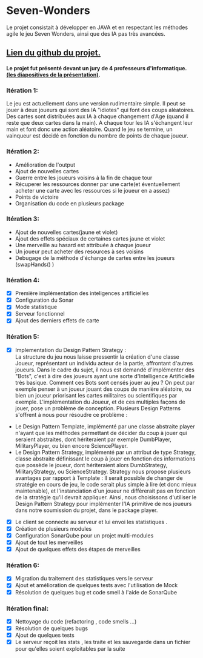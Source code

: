 # Seven-Wonders
Le projet consistait à développer en JAVA et en respectant les méthodes agile le jeu Seven Wonders, ainsi que des IA pas très avancées.

 ## **[Lien du github du projet.](https://github.com/uca-m1informatique-softeng/M1-S1-7W-vamos)**
 
 #### Le projet fut présenté devant un jury de 4 professeurs d'informatique. [(les diapositives de la présentation)](https://github.com/Ossama98/Seven-Wonders/blob/main/presentation.pdf).  

 
### Itération 1:
Le jeu est actuellement dans une version rudimentaire simple.
Il peut se jouer à deux joueurs qui sont des IA "idiotes" qui font des coups aléatoires.
Des cartes sont distribuées aux IA à chaque changement d'Age (quand il reste que deux cartes dans la main). 
A chaque tour les IA s'échangent leur main et font donc une action aléatoire.
Quand le jeu se termine, un vainqueur est décidé en fonction du nombre de points de chaque joueur.

### Itération 2:
- Amélioration de l'output
- Ajout de nouvelles cartes
- Guerre entre les joueurs voisins à la fin de chaque tour
- Récuperer les ressources donner par une carte(et éventuellement acheter une carte avec les ressources si le joueur en a assez)
- Points de victoire
- Organisation du code en plusieurs package

### Itération 3:
- Ajout de nouvelles cartes(jaune et violet)
- Ajout des effets spéciaux de certaines cartes jaune et violet
- Une merveille au hasard est attribuée à chaque joueur 
- Un joueur peut acheter des resources à ses voisins
- Debugage de la méthode d'échange de cartes entre les joueurs (swapHands() )

### Itération 4:
- [X] Première implémentation des inteligences artificielles
- [X] Configuration du Sonar
- [X]  Mode statistique
- [X]  Serveur fonctionnel
- [X] Ajout des derniers effets de carte

### Itération 5:
- [X] Implementation du Design Pattern Strategy :   
La structure du jeu nous laisse pressentir la création d'une classe Joueur, représentant un individu acteur de la partie, affrontant d'autres joueurs.
Dans le cadre du sujet, il nous est demandé d'implémenter des "Bots", c'est à dire des joueurs ayant une sorte d'Intelligence Artificielle très basique.
Comment ces Bots sont censés jouer au jeu ? On peut par exemple penser à un joueur jouant des coups de manière aléatoire, ou bien un joueur priorisant les cartes militaires ou scientifiques par exemple.
L'implémentation du Joueur, et de ces multiples façons de jouer, pose un problème de conception. Plusieurs Design Patterns s'offrent à nous pour résoudre ce problème :
- Le Design Pattern Template, implémenté par une classe abstraite player n'ayant que les méthodes permettant de décider du coup à jouer qui seraient abstraites, dont hériteraient par exemple DumbPlayer, MilitaryPlayer, ou bien encore SciencePlayer.
- Le Design Pattern Strategy, implémenté par un attribut de type Strategy, classe abstraite définissant le coup à jouer en fonction des informations que possède le joueur, dont hériteraient alors DumbStrategy, MilitaryStrategy, ou ScienceStrategy.
Strategy nous propose plusieurs avantages par rapport à Template : Il serait possible de changer de stratégie en cours de jeu, le code serait plus simple à lire (et donc mieux maintenable), et l'instanciation d'un joueur ne diffèrerait pas en fonction de la stratégie qu'il devrait appliquer.
Ainsi, nous choisissons d'utiliser le Design Pattern Strategy pour implémenter l'IA primitive de nos joueurs dans notre soumission du projet, dans le package player.
- [X] Le client se connecte au serveur et lui envoi les statistiques .
- [X] Création de plusieurs modules
- [X] Configuration SonarQube pour un projet multi-modules 
- [X] Ajout de tout les merveilles
- [X] Ajout de quelques effets des étapes de merveilles

### Itération 6:
- [X] Migration du traitement des statistiques vers le serveur
- [X] Ajout et amélioration de quelques tests avec l'utilisation de Mock
- [X] Résolution de quelques bug et code smell à l'aide de SonarQube

### Itération final:
- [X] Nettoyage du code (refactoring , code smells ...)
- [X] Résolution de quelques bugs
- [X] Ajout de quelques tests
- [X] Le serveur reçoit les stats , les traite et les sauvegarde dans un fichier 
pour qu'elles soient exploitables par la suite
